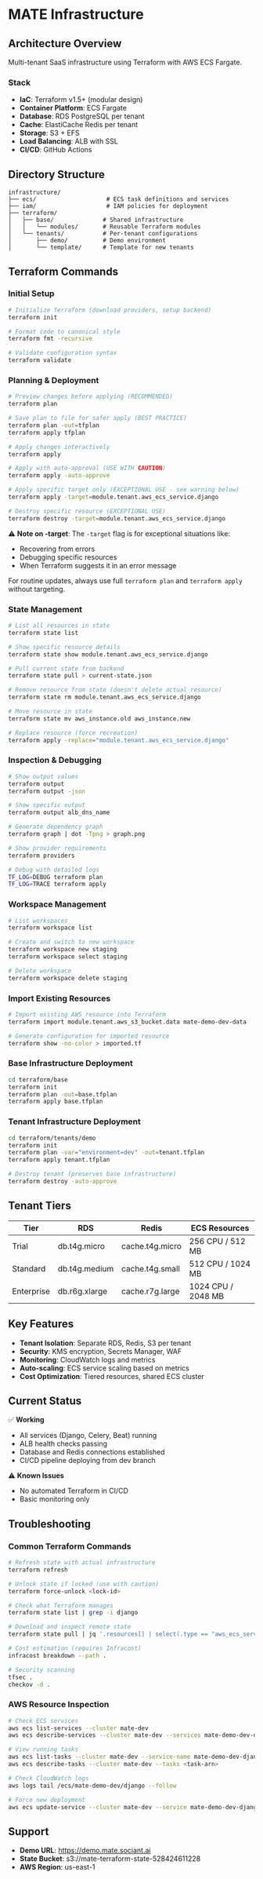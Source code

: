 # MATE Infrastructure

## Architecture Overview

Multi-tenant SaaS infrastructure using Terraform with AWS ECS Fargate.

### Stack
- **IaC**: Terraform v1.5+ (modular design)
- **Container Platform**: ECS Fargate
- **Database**: RDS PostgreSQL per tenant
- **Cache**: ElastiCache Redis per tenant
- **Storage**: S3 + EFS
- **Load Balancing**: ALB with SSL
- **CI/CD**: GitHub Actions

## Directory Structure

```
infrastructure/
├── ecs/                    # ECS task definitions and services
├── iam/                    # IAM policies for deployment
├── terraform/
│   ├── base/              # Shared infrastructure
│   │   └── modules/       # Reusable Terraform modules
│   └── tenants/           # Per-tenant configurations
│       ├── demo/          # Demo environment
│       └── template/      # Template for new tenants
```

## Terraform Commands

### Initial Setup
```bash
# Initialize Terraform (download providers, setup backend)
terraform init

# Format code to canonical style
terraform fmt -recursive

# Validate configuration syntax
terraform validate
```

### Planning & Deployment
```bash
# Preview changes before applying (RECOMMENDED)
terraform plan

# Save plan to file for safer apply (BEST PRACTICE)
terraform plan -out=tfplan
terraform apply tfplan

# Apply changes interactively
terraform apply

# Apply with auto-approval (USE WITH CAUTION)
terraform apply -auto-approve

# Apply specific target only (EXCEPTIONAL USE - see warning below)
terraform apply -target=module.tenant.aws_ecs_service.django

# Destroy specific resource (EXCEPTIONAL USE)
terraform destroy -target=module.tenant.aws_ecs_service.django
```

⚠️ **Note on -target**: The `-target` flag is for exceptional situations like:
- Recovering from errors
- Debugging specific resources
- When Terraform suggests it in an error message

For routine updates, always use full `terraform plan` and `terraform apply` without targeting.

### State Management
```bash
# List all resources in state
terraform state list

# Show specific resource details
terraform state show module.tenant.aws_ecs_service.django

# Pull current state from backend
terraform state pull > current-state.json

# Remove resource from state (doesn't delete actual resource)
terraform state rm module.tenant.aws_ecs_service.django

# Move resource in state
terraform state mv aws_instance.old aws_instance.new

# Replace resource (force recreation)
terraform apply -replace="module.tenant.aws_ecs_service.django"
```

### Inspection & Debugging
```bash
# Show output values
terraform output
terraform output -json

# Show specific output
terraform output alb_dns_name

# Generate dependency graph
terraform graph | dot -Tpng > graph.png

# Show provider requirements
terraform providers

# Debug with detailed logs
TF_LOG=DEBUG terraform plan
TF_LOG=TRACE terraform apply
```

### Workspace Management
```bash
# List workspaces
terraform workspace list

# Create and switch to new workspace
terraform workspace new staging
terraform workspace select staging

# Delete workspace
terraform workspace delete staging
```

### Import Existing Resources
```bash
# Import existing AWS resource into Terraform
terraform import module.tenant.aws_s3_bucket.data mate-demo-dev-data

# Generate configuration for imported resource
terraform show -no-color > imported.tf
```

### Base Infrastructure Deployment
```bash
cd terraform/base
terraform init
terraform plan -out=base.tfplan
terraform apply base.tfplan
```

### Tenant Infrastructure Deployment
```bash
cd terraform/tenants/demo
terraform init
terraform plan -var="environment=dev" -out=tenant.tfplan
terraform apply tenant.tfplan

# Destroy tenant (preserves base infrastructure)
terraform destroy -auto-approve
```

## Tenant Tiers

| Tier | RDS | Redis | ECS Resources |
|------|-----|-------|---------------|
| Trial | db.t4g.micro | cache.t4g.micro | 256 CPU / 512 MB |
| Standard | db.t4g.medium | cache.t4g.small | 512 CPU / 1024 MB |
| Enterprise | db.r6g.xlarge | cache.r7g.large | 1024 CPU / 2048 MB |

## Key Features

- **Tenant Isolation**: Separate RDS, Redis, S3 per tenant
- **Security**: KMS encryption, Secrets Manager, WAF
- **Monitoring**: CloudWatch logs and metrics
- **Auto-scaling**: ECS service scaling based on metrics
- **Cost Optimization**: Tiered resources, shared ECS cluster

## Current Status

✅ **Working**
- All services (Django, Celery, Beat) running
- ALB health checks passing
- Database and Redis connections established
- CI/CD pipeline deploying from dev branch

⚠️ **Known Issues**
- No automated Terraform in CI/CD
- Basic monitoring only

## Troubleshooting

### Common Terraform Commands
```bash
# Refresh state with actual infrastructure
terraform refresh

# Unlock state if locked (use with caution)
terraform force-unlock <lock-id>

# Check what Terraform manages
terraform state list | grep -i django

# Download and inspect remote state
terraform state pull | jq '.resources[] | select(.type == "aws_ecs_service")'

# Cost estimation (requires Infracost)
infracost breakdown --path .

# Security scanning
tfsec .
checkov -d .
```

### AWS Resource Inspection
```bash
# Check ECS services
aws ecs list-services --cluster mate-dev
aws ecs describe-services --cluster mate-dev --services mate-demo-dev-django

# View running tasks
aws ecs list-tasks --cluster mate-dev --service-name mate-demo-dev-django
aws ecs describe-tasks --cluster mate-dev --tasks <task-arn>

# Check CloudWatch logs
aws logs tail /ecs/mate-demo-dev/django --follow

# Force new deployment
aws ecs update-service --cluster mate-dev --service mate-demo-dev-django --force-new-deployment
```

## Support

- **Demo URL**: https://demo.mate.sociant.ai
- **State Bucket**: s3://mate-terraform-state-528424611228
- **AWS Region**: us-east-1
